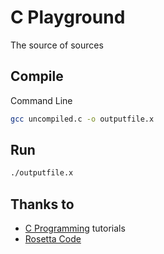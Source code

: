 # C Playground

The source of sources

## Compile

Command Line
```bash
gcc uncompiled.c -o outputfile.x
```

## Run
```bash
./outputfile.x
```

## Thanks to

* [C Programming](https://www.cprogramming.com/) tutorials
* [Rosetta Code](http://rosettacode.org/wiki/Category:C)
